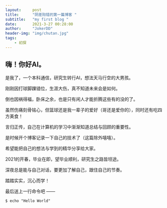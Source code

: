 ```yaml
---
layout:     post
title:      "阴差阳错的第一篇博客 "
subtitle:   "my first blog "
date:       2021-3-27 00:28:00
author:     "JokerDD"
header-img: "img/chutan.jpg"
tags:
    - 初探
---
```


## 嗨！你好AI。

是我了，一个本科通信，研究生转行AI，想法天马行空的大男孩。

刚刚因打球脚踝错位，生涯大伤，真不知道未来会是如何。

倒也因祸得福，卧床之余，也是只有闲人才能折腾这些有的没的了。

虽然伤痛刻骨铭心，但篮球还是我一辈子的爱好（哥还是爱你的），同时还有吃四方美食！

言归正传，自己在计算机的学习中渐渐知道总结与回顾的重要性。

是时候开个博客记录一下自己的技术了（这篇除外嘻嘻）。
 
希望能把自己的想法与学到的精华分享给大家。

2021的开春，毕业在即，望毕业顺利，研究生之路皆坦途。

深夜总是能与自己对话，要更加了解自己，跟住自己的节奏。

踏踏实实，沉心而学！

最后送上一行命令吧 ——

```
$ echo "Hello World"
```